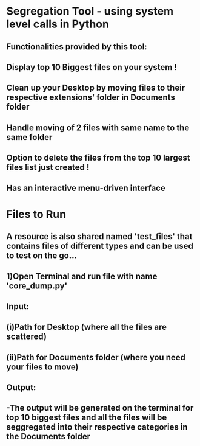 Segregation Tool - using system level calls in Python
=====================================================
Functionalities provided by this tool:
-----------------------------------------------------
**Display top 10 Biggest files on your system !**
-----------------------------------------------------
**Clean up your Desktop by moving files to their respective extensions' folder in Documents folder**
-----------------------------------------------------
**Handle moving of 2 files with same name to the same folder**
-----------------------------------------------------
**Option to delete the files from the top 10 largest files list just created !**
-----------------------------------------------------
**Has an interactive menu-driven interface**
-----------------------------------------------------
**Files to Run**
================
A resource is also shared named 'test_files' that contains files of different types and can be used to test on the go...
------------
1)Open Terminal and run file with name 'core_dump.py'
------------
**Input:**
------------
(i)Path for Desktop (where all the files are scattered)
------------
(ii)Path for Documents folder (where you need your files to move)
------------
**Output:**
-----------
-The output will be generated on the terminal for top 10 biggest files and all the files will be seggregated into their respective categories in the Documents folder
-----------

